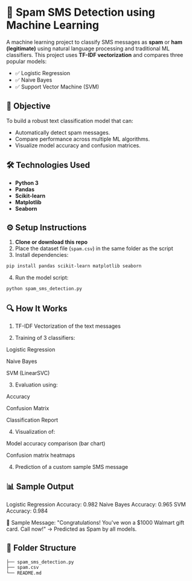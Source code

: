 # 📩 Spam SMS Detection using Machine Learning
A machine learning project to classify SMS messages as **spam** or **ham (legitimate)** using natural language processing and traditional ML classifiers. This project uses **TF-IDF vectorization** and compares three popular models:
- ✅ Logistic Regression  
- ✅ Naive Bayes  
- ✅ Support Vector Machine (SVM)

## 🧠 Objective
To build a robust text classification model that can:
- Automatically detect spam messages.
- Compare performance across multiple ML algorithms.
- Visualize model accuracy and confusion matrices.

## 🛠️ Technologies Used
- **Python 3**
- **Pandas**
- **Scikit-learn**
- **Matplotlib**
- **Seaborn**

## ⚙️ Setup Instructions

1. **Clone or download this repo**
2. Place the dataset file (`spam.csv`) in the same folder as the script
3. Install dependencies:

```bash
pip install pandas scikit-learn matplotlib seaborn
```
4. Run the model script:
```bash
python spam_sms_detection.py
```
## 🔍 How It Works
1. TF-IDF Vectorization of the text messages

2. Training of 3 classifiers:

Logistic Regression

Naive Bayes

SVM (LinearSVC)

3. Evaluation using:

Accuracy

Confusion Matrix

Classification Report

4. Visualization of:

Model accuracy comparison (bar chart)

Confusion matrix heatmaps

4. Prediction of a custom sample SMS message

## 📊 Sample Output
Logistic Regression Accuracy: 0.982
Naive Bayes Accuracy: 0.965
SVM Accuracy: 0.984

📩 Sample Message:
"Congratulations! You've won a $1000 Walmart gift card. Call now!"
→ Predicted as Spam by all models.

## 📌 Folder Structure
```bash
├── spam_sms_detection.py
├── spam.csv
└── README.md
```
